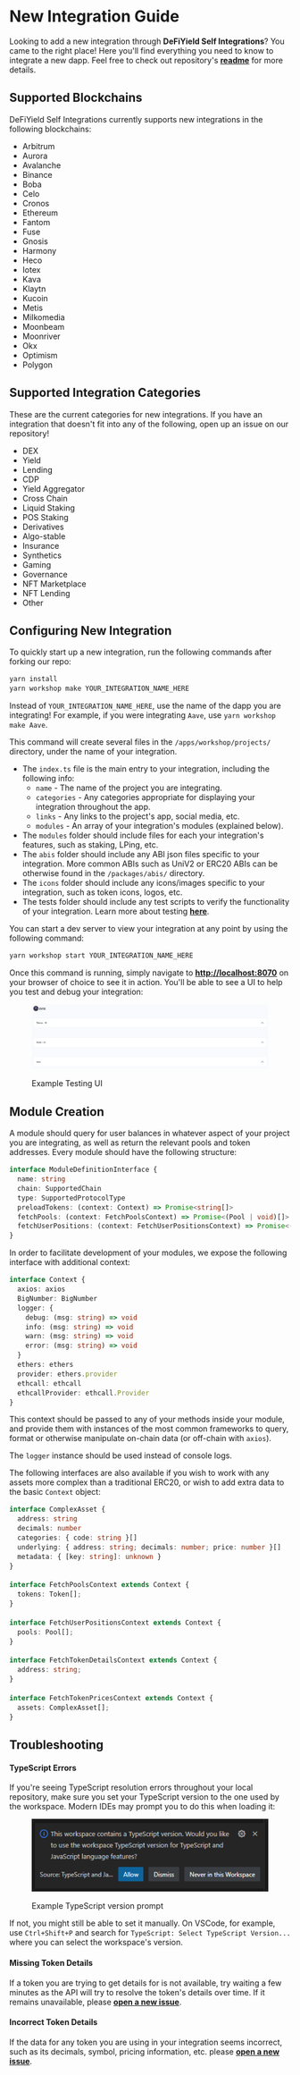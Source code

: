 # New Integration Guide

Looking to add a new integration through **DeFiYield Self Integrations**? You came to the right place! Here you'll find everything you need to know to integrate a new dapp. Feel free to check out repository's [**readme**](https://github.com/defiyield-app/defiyield-self-integrations/blob/main/README.md) for more details.

## Supported Blockchains

DeFiYield Self Integrations currently supports new integrations in the following blockchains:

* Arbitrum
* Aurora
* Avalanche
* Binance
* Boba
* Celo
* Cronos
* Ethereum
* Fantom
* Fuse
* Gnosis
* Harmony
* Heco
* Iotex
* Kava
* Klaytn
* Kucoin
* Metis
* Milkomedia
* Moonbeam
* Moonriver
* Okx
* Optimism
* Polygon

## Supported Integration Categories

These are the current categories for new integrations. If you have an integration that doesn't fit into any of the following, open up an issue on our repository!

* DEX
* Yield
* Lending
* CDP
* Yield Aggregator
* Cross Chain
* Liquid Staking
* POS Staking
* Derivatives
* Algo-stable
* Insurance
* Synthetics
* Gaming
* Governance
* NFT Marketplace
* NFT Lending
* Other

## Configuring New Integration

To quickly start up a new integration, run the following commands after forking our repo:

```bash
yarn install
yarn workshop make YOUR_INTEGRATION_NAME_HERE
```

Instead of `YOUR_INTEGRATION_NAME_HERE`, use the name of the dapp you are integrating! For example, if you were integrating `Aave`, use `yarn workshop make Aave`.

This command will create several files in the `/apps/workshop/projects/` directory, under the name of your integration.

* The `index.ts` file is the main entry to your integration, including the following info:
  * `name` - The name of the project you are integrating.
  * `categories` - Any categories appropriate for displaying your integration throughout the app.
  * `links` - Any links to the project's app, social media, etc.
  * `modules` - An array of your integration's modules (explained below).
* The `modules` folder should include files for each your integration's features, such as staking, LPing, etc.
* The `abis` folder should include any ABI json files specific to your integration. More common ABIs such as UniV2 or ERC20 ABIs can be otherwise found in the `/packages/abis/` directory.
* The `icons` folder should include any icons/images specific to your integration, such as token icons, logos, etc.
* The tests folder should include any test scripts to verify the functionality of your integration. Learn more about testing [**here**](testing-integrations.md).

You can start a dev server to view your integration at any point by using the following command:

```bash
yarn workshop start YOUR_INTEGRATION_NAME_HERE
```

Once this command is running, simply navigate to [**http://localhost:8070**](http://localhost:8070) on your browser of choice to see it in action. You'll be able to see a UI to help you test and debug your integration:

<figure><img src="../.gitbook/assets/image (1).png" alt=""><figcaption><p>Example Testing UI</p></figcaption></figure>

## Module Creation

A module should query for user balances in whatever aspect of your project you are integrating, as well as return the relevant pools and token addresses. Every module should have the following structure:

```typescript
interface ModuleDefinitionInterface {
  name: string
  chain: SupportedChain
  type: SupportedProtocolType
  preloadTokens: (context: Context) => Promise<string[]>
  fetchPools: (context: FetchPoolsContext) => Promise<(Pool | void)[]>
  fetchUserPositions: (context: FetchUserPositionsContext) => Promise<(UserPosition | void)[]>
}
```

In order to facilitate development of your modules, we expose the following interface with additional context:

```typescript
interface Context {
  axios: axios
  BigNumber: BigNumber
  logger: {
    debug: (msg: string) => void
    info: (msg: string) => void
    warn: (msg: string) => void
    error: (msg: string) => void
  }
  ethers: ethers
  provider: ethers.provider
  ethcall: ethcall
  ethcallProvider: ethcall.Provider
}
```

This context should be passed to any of your methods inside your module, and provide them with instances of the most common frameworks to query, format or otherwise manipulate on-chain data (or off-chain with `axios`).

The `logger` instance should be used instead of console logs.

The following interfaces are also available if you wish to work with any assets more complex than a traditional ERC20, or wish to add extra data to the basic `Context` object:

```typescript
interface ComplexAsset {
  address: string
  decimals: number
  categories: { code: string }[]
  underlying: { address: string; decimals: number; price: number }[]
  metadata: { [key: string]: unknown }
}

interface FetchPoolsContext extends Context {
  tokens: Token[];
}

interface FetchUserPositionsContext extends Context {
  pools: Pool[];
}

interface FetchTokenDetailsContext extends Context {
  address: string;
}

interface FetchTokenPricesContext extends Context {
  assets: ComplexAsset[];
}
```

## Troubleshooting

#### TypeScript Errors

If you're seeing TypeScript resolution errors throughout your local repository, make sure you set your TypeScript version to the one used by the workspace. Modern IDEs may prompt you to do this when loading it:

<figure><img src="../.gitbook/assets/image (2).png" alt=""><figcaption><p>Example TypeScript version prompt</p></figcaption></figure>

If not, you might still be able to set it manually. On VSCode, for example, use `Ctrl+Shift+P` and search for `TypeScript: Select TypeScript Version...` where you can select the workspace's version.

#### Missing Token Details

If a token you are trying to get details for is not available, try waiting a few minutes as the API will try to resolve the token's details over time. If it remains unavailable, please [**open a new issue**](https://github.com/defiyield-app/defiyield-self-integrations/issues/new?assignees=\&labels=i%3A+bug%2C+i%3A+needs+triage\&template=token-bugs.md\&title=Missing%20Token:).

#### Incorrect Token Details

If the data for any token you are using in your integration seems incorrect, such as its decimals, symbol, pricing information, etc. please [**open a new issue**](https://github.com/defiyield-app/defiyield-self-integrations/issues/new?assignees=\&labels=i%3A+bug%2C+i%3A+needs+triage\&template=token-bugs.md\&title=Incorrect%20Token:).
